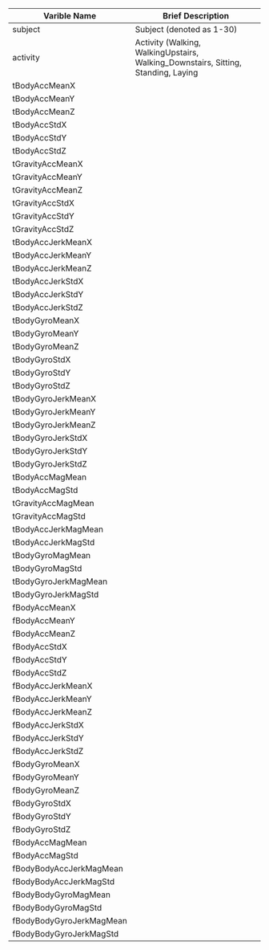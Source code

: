 
Varible Name                | Brief Description
----------------------------|----
subject                     | Subject (denoted as 1-30)
activity                    | Activity (Walking, WalkingUpstairs, Walking_Downstairs, Sitting, Standing, Laying
tBodyAccMeanX               | 
tBodyAccMeanY               | 
tBodyAccMeanZ               | 
tBodyAccStdX                | 
tBodyAccStdY                | 
tBodyAccStdZ                | 
tGravityAccMeanX            |
tGravityAccMeanY            |
tGravityAccMeanZ            |
tGravityAccStdX             |
tGravityAccStdY             |
tGravityAccStdZ             |
tBodyAccJerkMeanX           |
tBodyAccJerkMeanY           |
tBodyAccJerkMeanZ           |
tBodyAccJerkStdX            |
tBodyAccJerkStdY            |
tBodyAccJerkStdZ            |
tBodyGyroMeanX              |
tBodyGyroMeanY              |
tBodyGyroMeanZ              |
tBodyGyroStdX               |
tBodyGyroStdY               |
tBodyGyroStdZ               |
tBodyGyroJerkMeanX          |
tBodyGyroJerkMeanY          |
tBodyGyroJerkMeanZ          |
tBodyGyroJerkStdX           |
tBodyGyroJerkStdY           |
tBodyGyroJerkStdZ           |
tBodyAccMagMean             |
tBodyAccMagStd              |        
tGravityAccMagMean          |
tGravityAccMagStd           |
tBodyAccJerkMagMean         |
tBodyAccJerkMagStd          |
tBodyGyroMagMean            |
tBodyGyroMagStd             |
tBodyGyroJerkMagMean        |
tBodyGyroJerkMagStd         |
fBodyAccMeanX               |  
fBodyAccMeanY               |  
fBodyAccMeanZ               |  
fBodyAccStdX                |  
fBodyAccStdY                |  
fBodyAccStdZ                |  
fBodyAccJerkMeanX           | 
fBodyAccJerkMeanY           | 
fBodyAccJerkMeanZ           | 
fBodyAccJerkStdX            | 
fBodyAccJerkStdY            | 
fBodyAccJerkStdZ            | 
fBodyGyroMeanX              | 
fBodyGyroMeanY              | 
fBodyGyroMeanZ              | 
fBodyGyroStdX               | 
fBodyGyroStdY               | 
fBodyGyroStdZ               | 
fBodyAccMagMean             | 
fBodyAccMagStd              | 
fBodyBodyAccJerkMagMean     | 
fBodyBodyAccJerkMagStd      | 
fBodyBodyGyroMagMean        | 
fBodyBodyGyroMagStd         | 
fBodyBodyGyroJerkMagMean    | 
fBodyBodyGyroJerkMagStd     | 

